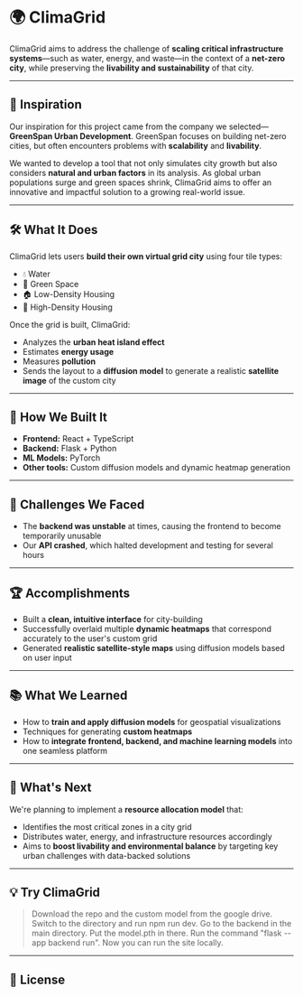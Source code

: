 # 🌍 ClimaGrid

ClimaGrid aims to address the challenge of **scaling critical infrastructure systems**—such as water, energy, and waste—in the context of a **net-zero city**, while preserving the **livability and sustainability** of that city.

---

## 🚀 Inspiration

Our inspiration for this project came from the company we selected—**GreenSpan Urban Development**. GreenSpan focuses on building net-zero cities, but often encounters problems with **scalability** and **livability**.

We wanted to develop a tool that not only simulates city growth but also considers **natural and urban factors** in its analysis. As global urban populations surge and green spaces shrink, ClimaGrid aims to offer an innovative and impactful solution to a growing real-world issue.

---

## 🛠️ What It Does

ClimaGrid lets users **build their own virtual grid city** using four tile types:
- 💧 Water  
- 🌳 Green Space  
- 🏠 Low-Density Housing  
- 🏢 High-Density Housing  

Once the grid is built, ClimaGrid:
- Analyzes the **urban heat island effect**
- Estimates **energy usage**
- Measures **pollution**
- Sends the layout to a **diffusion model** to generate a realistic **satellite image** of the custom city

---

## 🧰 How We Built It

- **Frontend:** React + TypeScript  
- **Backend:** Flask + Python  
- **ML Models:** PyTorch  
- **Other tools:** Custom diffusion models and dynamic heatmap generation

---

## 🧗 Challenges We Faced

- The **backend was unstable** at times, causing the frontend to become temporarily unusable
- Our **API crashed**, which halted development and testing for several hours

---

## 🏆 Accomplishments

- Built a **clean, intuitive interface** for city-building
- Successfully overlaid multiple **dynamic heatmaps** that correspond accurately to the user's custom grid
- Generated **realistic satellite-style maps** using diffusion models based on user input

---

## 📚 What We Learned

- How to **train and apply diffusion models** for geospatial visualizations
- Techniques for generating **custom heatmaps**
- How to **integrate frontend, backend, and machine learning models** into one seamless platform

---

## 🔮 What's Next

We're planning to implement a **resource allocation model** that:
- Identifies the most critical zones in a city grid
- Distributes water, energy, and infrastructure resources accordingly
- Aims to **boost livability and environmental balance** by targeting key urban challenges with data-backed solutions

---

## 💡 Try ClimaGrid

> Download the repo and the custom model from the google drive. Switch to the directory and run npm run dev.
> Go to the backend in the main directory.
> Put the model.pth in there.
> Run the command "flask --app backend run".
> Now you can run the site locally.

---

## 📄 License


